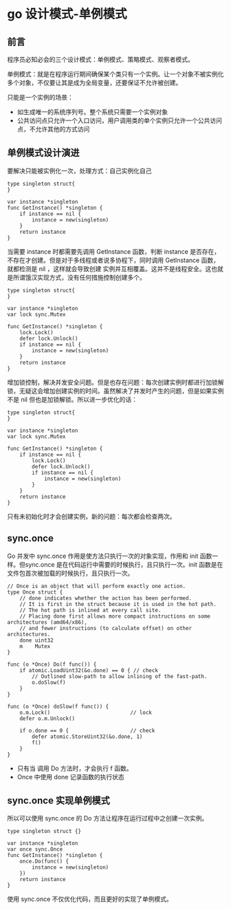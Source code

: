 
# go 设计模式-单例模式
## 前言

程序员必知必会的三个设计模式：单例模式、策略模式、观察者模式。

单例模式：就是在程序运行期间确保某个类只有一个实例。让一个对象不被实例化多个对象，不仅要让其是成为全局变量，还要保证不允许被创建。

只能是一个实例的场景：

-   如生成唯一的系统序列号。整个系统只需要一个实例对象
-   公共访问点只允许一个入口访问，用户调用类的单个实例只允许一个公共访问点，不允许其他的方式访问

## 单例模式设计演进

要解决只能被实例化一次，处理方式：自己实例化自己

```
type singleton struct{
}

var instance *singleton
func GetInstance() *singleton {
    if instance == nil {
        instance = new(singleton)
    }
    return instance
}
```

当需要 instance 时都需要先调用 GetInstance 函数，判断 instance 是否存在，不存在才创建。但是对于多线程或者说多协程下，同时调用 GetInstance 函数，就都检测是 nil ，这样就会导致创建 实例并互相覆盖。这并不是线程安全。这也就是所谓饿汉实现方式，没有任何措施控制创建多个。

```
type singleton struct{
}

var instance *singleton
var lock sync.Mutex

func GetInstance() *singleton {
    lock.Lock()
    defer lock.Unlock()
    if instance == nil {
        instance = new(singleton)
    }
    return instance
}
```

增加锁控制，解决并发安全问题。但是也存在问题：每次创建实例时都进行加锁解锁，无疑这会增加创建实例的时间。虽然解决了并发时产生的问题，但是如果实例不是 nil 但也是加锁解锁。所以进一步优化的话：

```
type singleton struct{
}

var instance *singleton
var lock sync.Mutex

func GetInstance() *singleton {
    if instance == nil {
        lock.Lock()
        defer lock.Unlock()
        if instance == nil {
            instance = new(singleton)
        }
    } 
    return instance
}
```

只有未初始化时才会创建实例，新的问题：每次都会检查两次。

## sync.once

Go 并发中 sync.once 作用是使方法只执行一次的对象实现，作用和 init 函数一样。但sync.once 是在代码运行中需要的时候执行，且只执行一次。init 函数是在文件包首次被加载的时候执行，且只执行一次。

```
// Once is an object that will perform exactly one action.
type Once struct {
	// done indicates whether the action has been performed.
	// It is first in the struct because it is used in the hot path.
	// The hot path is inlined at every call site.
	// Placing done first allows more compact instructions on some architectures (amd64/x86),
	// and fewer instructions (to calculate offset) on other architectures.
	done uint32
	m    Mutex
}

func (o *Once) Do(f func()) {
	if atomic.LoadUint32(&o.done) == 0 { // check
		// Outlined slow-path to allow inlining of the fast-path.
		o.doSlow(f)
	}
}

func (o *Once) doSlow(f func()) {
	o.m.Lock()                          // lock
	defer o.m.Unlock()
	
	if o.done == 0 {                    // check
		defer atomic.StoreUint32(&o.done, 1)
		f()
	}
}
```

-   只有当 调用 Do 方法时，才会执行 f 函数。
-   Once 中使用 done 记录函数的执行状态
## sync.once 实现单例模式

所以可以使用 sync.once 的 Do 方法让程序在运行过程中之创建一次实例。

```
type singleton struct {}

var instance *singleton
var once sync.Once
func GetInstance() *singleton {
    once.Do(func() {
        instance = new(singleton)
    })
    return instance
}
```

使用 sync.once 不仅优化代码，而且更好的实现了单例模式。
